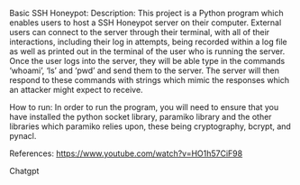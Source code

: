 Basic SSH Honeypot: 
Description: This project is a Python program which enables users to host a SSH Honeypot server on their computer. External users can connect to the server through their terminal, with all of their interactions, including their log in attempts, being recorded within a log file as well as printed out in the terminal of the user who is running the server. Once the user logs into the server, they will be able type in the commands ‘whoami’, ‘ls’ and ‘pwd’ and send them to the server. The server will then respond to these commands with strings which mimic the responses which an attacker might expect to receive. 

How to run:
In order to run the program, you will need to ensure that you have installed the python socket library, paramiko library and the other libraries which paramiko relies upon, these being cryptography, bcrypt, and pynacl.

References: 
https://www.youtube.com/watch?v=HO1h57CiF98

Chatgpt
